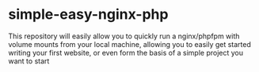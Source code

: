 # simple-easy-nginx-php
This repository will easily allow you to quickly run a nginx/phpfpm with volume mounts from your local machine, allowing you to easily get started writing your first website, or even form the basis of a simple project you want to start

